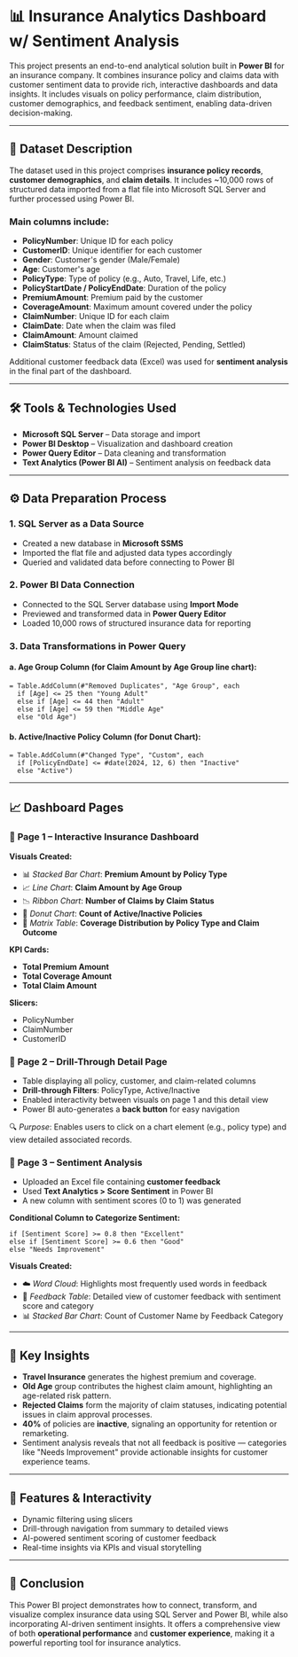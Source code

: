 # 📊 Insurance Analytics Dashboard w/ Sentiment Analysis

This project presents an end-to-end analytical solution built in **Power BI** for an insurance company. It combines insurance policy and claims data with customer sentiment data to provide rich, interactive dashboards and data insights. It includes visuals on policy performance, claim distribution, customer demographics, and feedback sentiment, enabling data-driven decision-making.

---

## 📁 Dataset Description

The dataset used in this project comprises **insurance policy records**, **customer demographics**, and **claim details**. It includes \~10,000 rows of structured data imported from a flat file into Microsoft SQL Server and further processed using Power BI.

### Main columns include:

* **PolicyNumber**: Unique ID for each policy
* **CustomerID**: Unique identifier for each customer
* **Gender**: Customer's gender (Male/Female)
* **Age**: Customer's age
* **PolicyType**: Type of policy (e.g., Auto, Travel, Life, etc.)
* **PolicyStartDate / PolicyEndDate**: Duration of the policy
* **PremiumAmount**: Premium paid by the customer
* **CoverageAmount**: Maximum amount covered under the policy
* **ClaimNumber**: Unique ID for each claim
* **ClaimDate**: Date when the claim was filed
* **ClaimAmount**: Amount claimed
* **ClaimStatus**: Status of the claim (Rejected, Pending, Settled)

Additional customer feedback data (Excel) was used for **sentiment analysis** in the final part of the dashboard.

---

## 🛠️ Tools & Technologies Used

* **Microsoft SQL Server** – Data storage and import
* **Power BI Desktop** – Visualization and dashboard creation
* **Power Query Editor** – Data cleaning and transformation
* **Text Analytics (Power BI AI)** – Sentiment analysis on feedback data

---

## ⚙️ Data Preparation Process

### 1. **SQL Server as a Data Source**

* Created a new database in **Microsoft SSMS**
* Imported the flat file and adjusted data types accordingly
* Queried and validated data before connecting to Power BI

### 2. **Power BI Data Connection**

* Connected to the SQL Server database using **Import Mode**
* Previewed and transformed data in **Power Query Editor**
* Loaded 10,000 rows of structured insurance data for reporting

### 3. **Data Transformations in Power Query**

#### a. **Age Group Column** (for Claim Amount by Age Group line chart):

```powerquery
= Table.AddColumn(#"Removed Duplicates", "Age Group", each 
  if [Age] <= 25 then "Young Adult" 
  else if [Age] <= 44 then "Adult" 
  else if [Age] <= 59 then "Middle Age" 
  else "Old Age")
```

#### b. **Active/Inactive Policy Column** (for Donut Chart):

```powerquery
= Table.AddColumn(#"Changed Type", "Custom", each 
  if [PolicyEndDate] <= #date(2024, 12, 6) then "Inactive" 
  else "Active")
```

---

## 📈 Dashboard Pages

### 🔹 **Page 1 – Interactive Insurance Dashboard**

**Visuals Created:**

* 📊 *Stacked Bar Chart*: **Premium Amount by Policy Type**
* 📈 *Line Chart*: **Claim Amount by Age Group**
* 📉 *Ribbon Chart*: **Number of Claims by Claim Status**
* 🍩 *Donut Chart*: **Count of Active/Inactive Policies**
* 🧮 *Matrix Table*: **Coverage Distribution by Policy Type and Claim Outcome**

**KPI Cards:**

* **Total Premium Amount**
* **Total Coverage Amount**
* **Total Claim Amount**

**Slicers:**

* PolicyNumber
* ClaimNumber
* CustomerID

### 🔹 **Page 2 – Drill-Through Detail Page**

* Table displaying all policy, customer, and claim-related columns
* **Drill-through Filters**: PolicyType, Active/Inactive
* Enabled interactivity between visuals on page 1 and this detail view
* Power BI auto-generates a **back button** for easy navigation

🔍 *Purpose*: Enables users to click on a chart element (e.g., policy type) and view detailed associated records.

### 🔹 **Page 3 – Sentiment Analysis**

* Uploaded an Excel file containing **customer feedback**
* Used **Text Analytics > Score Sentiment** in Power BI
* A new column with sentiment scores (0 to 1) was generated

**Conditional Column to Categorize Sentiment:**

```powerquery
if [Sentiment Score] >= 0.8 then "Excellent"
else if [Sentiment Score] >= 0.6 then "Good"
else "Needs Improvement"
```

**Visuals Created:**

* ☁️ *Word Cloud*: Highlights most frequently used words in feedback
* 📝 *Feedback Table*: Detailed view of customer feedback with sentiment score and category
* 📊 *Stacked Bar Chart*: Count of Customer Name by Feedback Category

---

## 🎯 Key Insights

* **Travel Insurance** generates the highest premium and coverage.
* **Old Age** group contributes the highest claim amount, highlighting an age-related risk pattern.
* **Rejected Claims** form the majority of claim statuses, indicating potential issues in claim approval processes.
* **40%** of policies are **inactive**, signaling an opportunity for retention or remarketing.
* Sentiment analysis reveals that not all feedback is positive — categories like "Needs Improvement" provide actionable insights for customer experience teams.

---

## 🚀 Features & Interactivity

* Dynamic filtering using slicers
* Drill-through navigation from summary to detailed views
* AI-powered sentiment scoring of customer feedback
* Real-time insights via KPIs and visual storytelling

---

## 📌 Conclusion

This Power BI project demonstrates how to connect, transform, and visualize complex insurance data using SQL Server and Power BI, while also incorporating AI-driven sentiment insights. It offers a comprehensive view of both **operational performance** and **customer experience**, making it a powerful reporting tool for insurance analytics.
